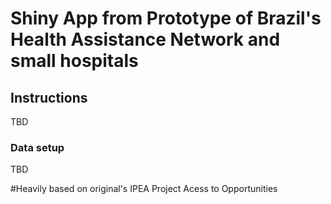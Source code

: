 # Shiny App from Prototype of Brazil's Health Assistance Network and small hospitals

## Instructions

TBD

### Data setup

TBD


#Heavily based on original's IPEA Project Acess to Opportunities
